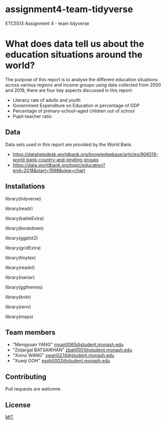 # assignment4-team-tidyverse
ETC5513 Assignment 4 - team tidyverse

# What does data tell us about the education situations around the world?

The purpose of this report is to analyse the different education situations across various regions and income groups using data collected from 2000 and 2019, there are four key aspects discussed in this report:

- Literacy rate of adults and youth
- Government Expenditure on Education in percentage of GDP
- Percentage of primary-school-aged children out of school
- Pupil-teacher ratio

## Data

Data sets used in this report are provided by the World Bank.
* https://datahelpdesk.worldbank.org/knowledgebase/articles/906519-world-bank-country-and-lending-groups
* https://data.worldbank.org/topic/education?end=2018&start=1998&view=chart

## Installations

library(tidyverse)

library(readr)

library(kableExtra)

library(bookdown)

library(ggplot2)

library(gridExtra)

library(tinytex)

library(readxl)

library(naniar)

library(ggthemes)

library(knitr)

library(renv)

library(maps)

## Team members

* "Mengyuan YANG" myan0065@student.monash.edu
* "Zoljargal BATSAIKHAN" zbat0001@student.monash.edu
* "Xinrui WANG" xwan0274@student.monash.edu
* "Xueqi GOH" xgoh0002@student.monash.edu

## Contributing
Pull requests are welcome. 

## License
[MIT](https://choosealicense.com/licenses/mit/)

